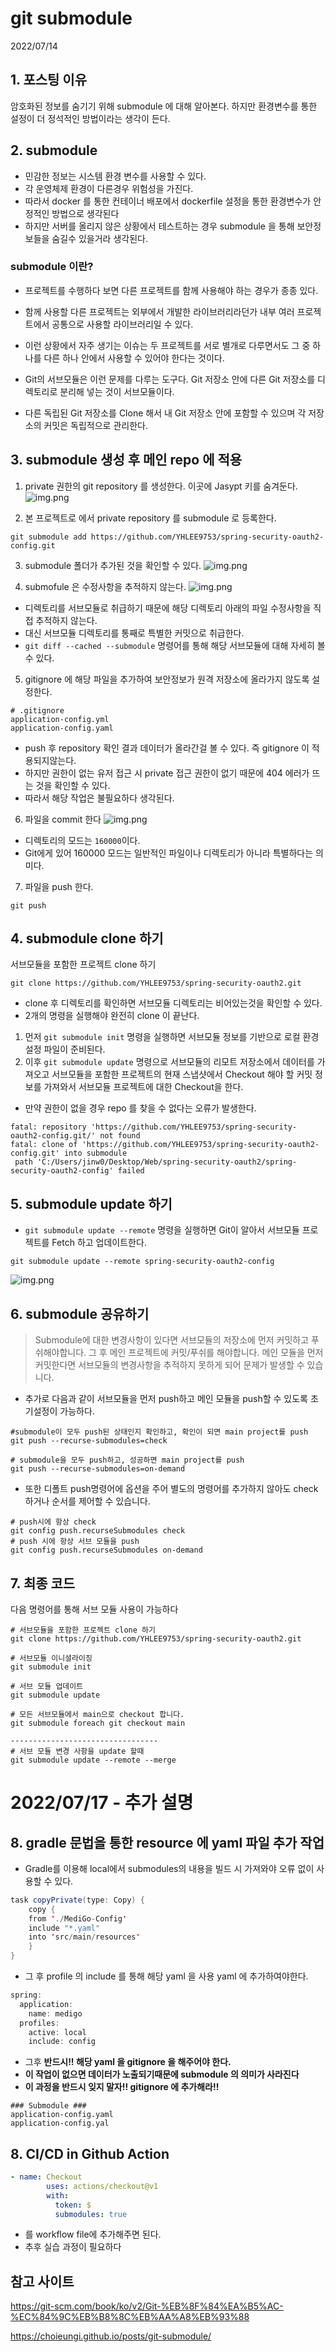 # git submodule
2022/07/14

## 1. 포스팅 이유
암호화된 정보를 숨기기 위해 submodule 에 대해 알아본다. 하지만 환경변수를 통한 설정이 더 정석적인 방법이라는 생각이 든다.

## 2. submodule
- 민감한 정보는 시스템 환경 변수를 사용할 수 있다.
- 각 운영체제 환경이 다른경우 위험성을 가진다.
- 따라서 docker 를 통한 컨테이너 배포에서 dockerfile 설정을 통한 환경변수가 안정적인 방법으로 생각된다
- 하지만 서버를 올리지 않은 상황에서 테스트하는 경우 submodule 을 통해 보안정보들을 숨길수 있을거라 생각된다.

### submodule 이란?
- 프로젝트를 수행하다 보면 다른 프로젝트를 함께 사용해야 하는 경우가 종종 있다. 
- 함께 사용할 다른 프로젝트는 외부에서 개발한 라이브러리라던가 내부 여러 프로젝트에서 공통으로 사용할 라이브러리일 수 있다. 
- 이런 상황에서 자주 생기는 이슈는 두 프로젝트를 서로 별개로 다루면서도 그 중 하나를 다른 하나 안에서 사용할 수 있어야 한다는 것이다.

- Git의 서브모듈은 이런 문제를 다루는 도구다. Git 저장소 안에 다른 Git 저장소를 디렉토리로 분리해 넣는 것이 서브모듈이다. 
- 다른 독립된 Git 저장소를 Clone 해서 내 Git 저장소 안에 포함할 수 있으며 각 저장소의 커밋은 독립적으로 관리한다.

## 3. submodule 생성 후 메인 repo 에 적용 
1. private 권한의 git repository 를 생성한다. 이곳에 Jasypt 키를 숨겨둔다.
![img.png](../images/submodule1.png)

2. 본 프로젝트로 에서 private repository 를 submodule 로 등록한다.
```git
git submodule add https://github.com/YHLEE9753/spring-security-oauth2-config.git
```
3. submodule 폴더가 추가된 것을 확인할 수 있다.
![img.png](../images/submodule2.png)

4. submofule 은 수정사항을 추적하지 않는다.
![img.png](../images/submodule3.png)

- 디렉토리를 서브모듈로 취급하기 때문에 해당 디렉토리 아래의 파일 수정사항을 직접 추적하지 않는다.
- 대신 서브모듈 디렉토리를 통째로 특별한 커밋으로 취급한다.
- `git diff --cached --submodule` 명령어를 통해 해당 서브모듈에 대해 자세히 볼 수 있다.

5. gitignore 에 해당 파일을 추가하여 보안정보가 원격 저장소에 올라가지 않도록 설정한다.
```git
# .gitignore
application-config.yml
application-config.yaml
```
- push 후 repository 확인 결과 데이터가 올라간걸 볼 수 있다. 즉 gitignore 이 적용되지않는다.
- 하지만 권한이 없는 유저 접근 시 private 접근 권한이 없기 때문에 404 에러가 뜨는 것을 확인할 수 있다.
- 따라서 해당 작업은 불필요하다 생각된다.

6. 파일을 commit 한다
![img.png](../images/submodule4.png)
- 디렉토리의 모드는 `160000`이다. 
- Git에게 있어 160000 모드는 일반적인 파일이나 디렉토리가 아니라 특별하다는 의미다.

7. 파일을 push 한다.
```git
git push
```

## 4. submodule clone 하기
서브모듈을 포함한 프로젝트 clone 하기
```git
git clone https://github.com/YHLEE9753/spring-security-oauth2.git
```
- clone 후 디렉토리를 확인하면 서브모듈 디렉토리는 비어있는것을 확인할 수 있다.
- 2개의 명령을 실행해야 완전히 clone 이 끝난다.
1. 먼저 `git submodule init` 명령을 실행하면 서브모듈 정보를 기반으로 로컬 환경설정 파일이 준비된다.
2. 이후 `git submodule update` 명령으로 서브모듈의 리모트 저장소에서 데이터를 가져오고 서브모듈을 포함한 프로젝트의 현재 스냅샷에서 Checkout 해야 할 커밋 정보를 가져와서 서브모듈 프로젝트에 대한 Checkout을 한다.

- 만약 권한이 없을 경우 repo 를 찾을 수 없다는 오류가 발생한다.
```git
fatal: repository 'https://github.com/YHLEE9753/spring-security-oauth2-config.git/' not found
fatal: clone of 'https://github.com/YHLEE9753/spring-security-oauth2-config.git' into submodule
 path 'C:/Users/jinw0/Desktop/Web/spring-security-oauth2/spring-security-oauth2-config' failed
```

## 5. submodule update 하기
- `git submodule update --remote` 명령을 실행하면 Git이 알아서 서브모듈 프로젝트를 Fetch 하고 업데이트한다.
```git
git submodule update --remote spring-security-oauth2-config
```
![img.png](../images/submodule5.png)

## 6. submodule 공유하기
>Submodule에 대한 변경사항이 있다면 서브모듈의 저장소에 먼저 커밋하고 푸쉬해야합니다. 그 후 메인 프로젝트에 커밋/푸쉬를 해야합니다.
>메인 모듈을 먼저 커밋한다면 서브모듈의 변경사항을 추적하지 못하게 되어 문제가 발생할 수 있습니다.

- 추가로 다음과 같이 서브모듈을 먼저 push하고 메인 모듈을 push할 수 있도록 초기설정이 가능하다.
```git
#submodule이 모두 push된 상태인지 확인하고, 확인이 되면 main project를 push
git push --recurse-submodules=check

# submodule을 모두 push하고, 성공하면 main project를 push
git push --recurse-submodules=on-demand
```

- 또한 디폴트 push명령어에 옵션을 주어 별도의 명령어를 추가하지 않아도 check하거나 순서를 제어할 수 있습니다.
```git
# push시에 항상 check
git config push.recurseSubmodules check
# push 시에 항상 서브 모듈을 push
git config push.recurseSubmodules on-demand
```

## 7. 최종 코드
다음 명령어를 통해 서브 모듈 사용이 가능하다
```git
# 서브모듈을 포함한 프로젝트 clone 하기
git clone https://github.com/YHLEE9753/spring-security-oauth2.git

# 서브모듈 이니셜라이징
git submodule init

# 서브 모듈 업데이트 
git submodule update

# 모든 서브모듈에서 main으로 checkout 합니다.
git submodule foreach git checkout main

---------------------------------
# 서브 모듈 변경 사항을 update 할때
git submodule update --remote --merge
```
# 2022/07/17 - 추가 설명
## 8. gradle 문법을 통한 resource 에 yaml 파일 추가 작업
- Gradle를 이용해 local에서 submodules의 내용을 빌드 시 가져와야 오류 없이 사용할 수 있다.
```java
task copyPrivate(type: Copy) {
    copy {
    from './MediGo-Config'
    include "*.yaml"
    into 'src/main/resources'
    }
}
```
- 그 후 profile 의 include 를 통해 해당 yaml 을 사용 yaml 에 추가하여야한다.
```java
spring:
  application:
    name: medigo
  profiles:
    active: local
    include: config
```
- 그후 **반드시!! 해당 yaml 을 gitignore 을 해주어야 한다.**
- **이 작업이 없으면 데이터가 노출되기때문에 submodule 의 의미가 사라진다**
- **이 과정을 반드시 잊지 말자!! gitignore 에 추가해라!!**
```gitignore
### Submodule ###
application-config.yaml
application-config.yal
```

## 8. CI/CD in Github Action
```yaml
- name: Checkout 
		uses: actions/checkout@v1 
		with:
		  token: $ 
		  submodules: true
```
- 를 workflow file에 추가해주면 된다.
- 추후 실습 과정이 필요하다


## 참고 사이트
https://git-scm.com/book/ko/v2/Git-%EB%8F%84%EA%B5%AC-%EC%84%9C%EB%B8%8C%EB%AA%A8%EB%93%88

https://choieungi.github.io/posts/git-submodule/